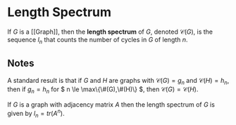 Length Spectrum
===============

If $G$ is a [[Graph]], then the **length spectrum** of $G$, denoted $\mathcal{C}(G)$, is the sequence $l_n$ that counts the number of cycles in $G$ of length $n$.

Notes
-----

A standard result is that if $G$ and $H$ are graphs with $\mathcal{C}(G) = g_n$ and $\mathcal{C}(H) = h_n$, then if $g_n = h_n$ for $ n \le \max\\{\\#(G),\\#(H)\\} $, then $\mathcal{C}(G) = \mathcal{C}(H)$.

If $G$ is a graph with adjacency matrix $A$ then the length spectrum of $G$ is given by $l_n = tr(A^n)$.